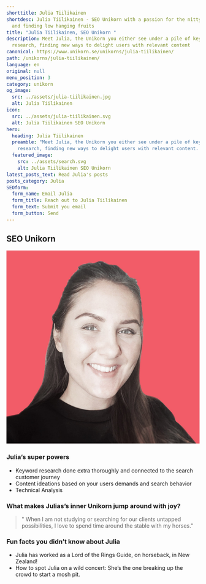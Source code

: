 ```yaml
---
shorttitle: Julia Tiilikainen
shortdesc: Julia Tiilikainen - SEO Unikorn with a passion for the nitty gritty
  and finding low hanging fruits
title: "Julia Tiilikainen, SEO Unikorn "
description: Meet Julia, the Unikorn you either see under a pile of keywords
  research, finding new ways to delight users with relevant content
canonical: https://www.unikorn.se/unikorns/julia-tiilikainen/
path: /unikorns/julia-tiilikainen/
language: en
original: null
menu_position: 3
category: unikorn
og_image:
  src: ../assets/julia-tiilikainen.jpg
  alt: Julia Tiilikainen
icon:
  src: ../assets/julia-tiilikainen.svg
  alt: Julia Tiilikainen SEO Unikorn
hero:
  heading: Julia Tiilikainen
  preamble: "Meet Julia, the Unikorn you either see under a pile of keywords
    research, finding new ways to delight users with relevant content. "
  featured_image:
    src: ../assets/search.svg
    alt: Julia Tiilikainen SEO Unikorn
latest_posts_text: Read Julia's posts
posts_category: Julia
SEOform:
  form_name: Email Julia
  form_title: Reach out to Julia Tiilikainen
  form_text: Submit you email
  form_button: Send
---
```

## SEO Unikorn

![Julia Tiilikainen SEO Unikorn](../assets/julia-tiilikainen.jpg)



### Julia’s super powers

* Keyword research done extra thoroughly and connected to the search customer journey
* Content ideations based on your users demands and search behavior
* Technical Analysis

### What makes Julias’s inner Unikorn jump around with joy?

> " When I am not studying or searching for our clients untapped possibilities, I love to spend time around the stable with my horses." 

### Fun facts you didn’t know about Julia

* Julia has worked as a Lord of the Rings Guide, on horseback, in New Zealand!
* How to spot Julia on a wild concert: She’s the one breaking up the crowd to start a mosh pit.